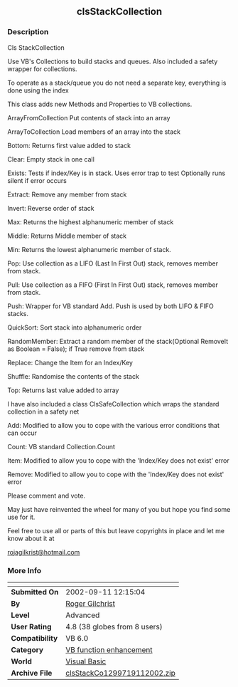 ﻿<div align="center">

## clsStackCollection


</div>

### Description

Cls StackCollection

Use VB's Collections to build stacks and queues. Also included a safety wrapper for collections.

To operate as a stack/queue you do not need a separate key, everything is done using the index

This class adds new Methods and Properties to VB collections.

ArrayFromCollection  	Put contents of stack into an array

ArrayToCollection   	Load members of an array into the stack

Bottom:    		Returns first value added to stack

Clear:     		Empty stack in one call

Exists:    		Tests if index/Key is in stack. Uses error trap to test Optionally runs silent if error occurs

Extract:    		Remove any member from stack

Invert:    		Reverse order of stack

Max:      		Returns the highest alphanumeric member of stack

Middle:			Returns Middle member of stack

Min:      		Returns the lowest alphanumeric member of stack.

Pop:      		Use collection as a LIFO (Last In First Out) stack, removes member from stack.

Pull:     		Use collection as a FIFO (First In First Out) stack, removes member from stack.

Push:     		Wrapper for VB standard Add. Push is used by both LIFO & FIFO stacks.

QuickSort:   		Sort stack into alphanumeric order

RandomMember: 		Extract a random member of the stack(Optional RemoveIt as Boolean = False); if True remove from stack

Replace:    		Change the Item for an Index/Key

Shuffle:    		Randomise the contents of the stack

Top:      		Returns last value added to array

I have also included a class ClsSafeCollection which wraps the standard collection in a safety net

Add:  		Modified to allow you to cope with the various error conditions that can occur

Count: 		VB standard Collection.Count

Item:  		Modified to allow you to cope with the 'Index/Key does not exist' error

Remove: 		Modified to allow you to cope with the 'Index/Key does not exist' error

Please comment and vote.

May just have reinvented the wheel for many of you but hope you find some use for it.

Feel free to use all or parts of this but leave copyrights in place and let me know about it at

rojagilkrist@hotmail.com
 
### More Info
 


<span>             |<span>
---                |---
**Submitted On**   |2002-09-11 12:15:04
**By**             |[Roger Gilchrist](https://github.com/Planet-Source-Code/PSCIndex/blob/master/ByAuthor/roger-gilchrist.md)
**Level**          |Advanced
**User Rating**    |4.8 (38 globes from 8 users)
**Compatibility**  |VB 6\.0
**Category**       |[VB function enhancement](https://github.com/Planet-Source-Code/PSCIndex/blob/master/ByCategory/vb-function-enhancement__1-25.md)
**World**          |[Visual Basic](https://github.com/Planet-Source-Code/PSCIndex/blob/master/ByWorld/visual-basic.md)
**Archive File**   |[clsStackCo1299719112002\.zip](https://github.com/Planet-Source-Code/roger-gilchrist-clsstackcollection__1-38896/archive/master.zip)








